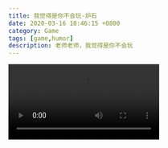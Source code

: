 ```yaml
---
title: 我觉得是你不会玩-炉石
date: 2020-03-16 18:46:15 +0800
category: Game
tags: [game,humor]
description: 老师老师，我觉得是你不会玩
---
```


<p>
<video class="blog video" src="https://chenxie-fun.oss-cn-shenzhen.aliyuncs.com/game/hearthstone/%E6%88%91%E8%A7%89%E5%BE%97%E6%98%AF%E4%BD%A0%E4%B8%8D%E4%BC%9A%E7%8E%A9.mp4" controls="controls" />
我觉得是你不会玩
</p>
